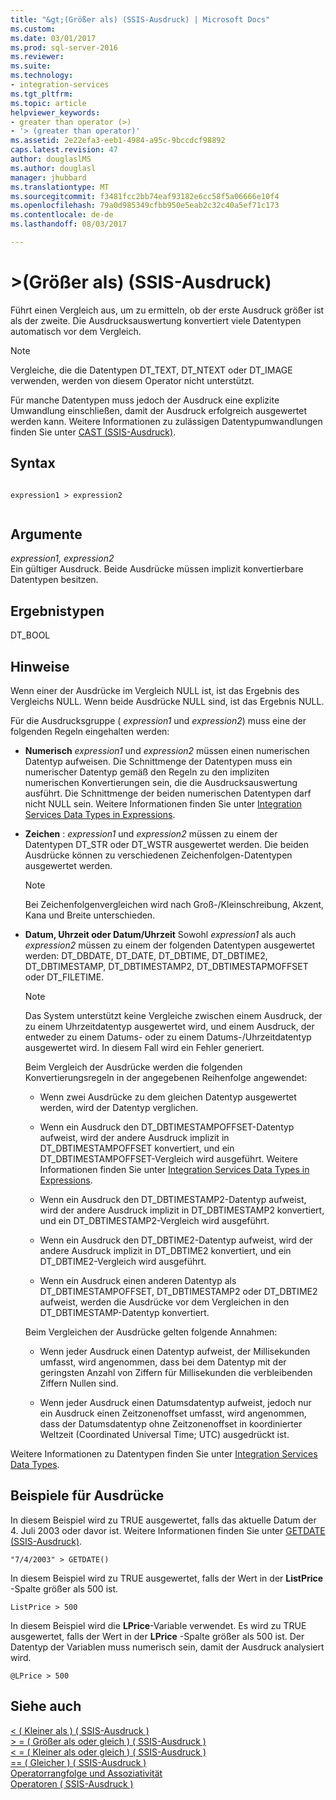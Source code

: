 ```yaml
---
title: "&gt;(Größer als) (SSIS-Ausdruck) | Microsoft Docs"
ms.custom: 
ms.date: 03/01/2017
ms.prod: sql-server-2016
ms.reviewer: 
ms.suite: 
ms.technology:
- integration-services
ms.tgt_pltfrm: 
ms.topic: article
helpviewer_keywords:
- greater than operator (>)
- '> (greater than operator)'
ms.assetid: 2e22efa3-eeb1-4984-a95c-9bccdcf98892
caps.latest.revision: 47
author: douglaslMS
ms.author: douglasl
manager: jhubbard
ms.translationtype: MT
ms.sourcegitcommit: f3481fcc2bb74eaf93182e6cc58f5a06666e10f4
ms.openlocfilehash: 79a0d985349cfbb950e5eab2c32c40a5ef71c173
ms.contentlocale: de-de
ms.lasthandoff: 08/03/2017

---
```

# <a name="gt-greater-than-ssis-expression"></a>&gt;(Größer als) (SSIS-Ausdruck)
  Führt einen Vergleich aus, um zu ermitteln, ob der erste Ausdruck größer ist als der zweite. Die Ausdrucksauswertung konvertiert viele Datentypen automatisch vor dem Vergleich.  
  
> [!NOTE]  
>  Vergleiche, die die Datentypen DT_TEXT, DT_NTEXT oder DT_IMAGE verwenden, werden von diesem Operator nicht unterstützt.  
  
 Für manche Datentypen muss jedoch der Ausdruck eine explizite Umwandlung einschließen, damit der Ausdruck erfolgreich ausgewertet werden kann. Weitere Informationen zu zulässigen Datentypumwandlungen finden Sie unter [CAST &#40;SSIS-Ausdruck&#41;](../../integration-services/expressions/cast-ssis-expression.md).  
  
## <a name="syntax"></a>Syntax  
  
```  
  
expression1 > expression2  
  
```  
  
## <a name="arguments"></a>Argumente  
 *expression1, expression2*  
 Ein gültiger Ausdruck. Beide Ausdrücke müssen implizit konvertierbare Datentypen besitzen.  
  
## <a name="result-types"></a>Ergebnistypen  
 DT_BOOL  
  
## <a name="remarks"></a>Hinweise  
 Wenn einer der Ausdrücke im Vergleich NULL ist, ist das Ergebnis des Vergleichs NULL. Wenn beide Ausdrücke NULL sind, ist das Ergebnis NULL.  
  
 Für die Ausdrucksgruppe ( *expression1* und *expression2*) muss eine der folgenden Regeln eingehalten werden:  
  
-   **Numerisch**   *expression1* und *expression2* müssen einen numerischen Datentyp aufweisen. Die Schnittmenge der Datentypen muss ein numerischer Datentyp gemäß den Regeln zu den impliziten numerischen Konvertierungen sein, die die Ausdrucksauswertung ausführt. Die Schnittmenge der beiden numerischen Datentypen darf nicht NULL sein. Weitere Informationen finden Sie unter [Integration Services Data Types in Expressions](../../integration-services/expressions/integration-services-data-types-in-expressions.md).  
  
-   **Zeichen** : *expression1* und *expression2* müssen zu einem der Datentypen DT_STR oder DT_WSTR ausgewertet werden. Die beiden Ausdrücke können zu verschiedenen Zeichenfolgen-Datentypen ausgewertet werden.  
  
    > [!NOTE]  
    >  Bei Zeichenfolgenvergleichen wird nach Groß-/Kleinschreibung, Akzent, Kana und Breite unterschieden.  
  
-   **Datum, Uhrzeit oder Datum/Uhrzeit** Sowohl *expression1* als auch *expression2* müssen zu einem der folgenden Datentypen ausgewertet werden: DT_DBDATE, DT_DATE, DT_DBTIME, DT_DBTIME2, DT_DBTIMESTAMP, DT_DBTIMESTAMP2, DT_DBTIMESTAPMOFFSET oder DT_FILETIME.  
  
    > [!NOTE]  
    >  Das System unterstützt keine Vergleiche zwischen einem Ausdruck, der zu einem Uhrzeitdatentyp ausgewertet wird, und einem Ausdruck, der entweder zu einem Datums- oder zu einem Datums-/Uhrzeitdatentyp ausgewertet wird. In diesem Fall wird ein Fehler generiert.  
  
     Beim Vergleich der Ausdrücke werden die folgenden Konvertierungsregeln in der angegebenen Reihenfolge angewendet:  
  
    -   Wenn zwei Ausdrücke zu dem gleichen Datentyp ausgewertet werden, wird der Datentyp verglichen.  
  
    -   Wenn ein Ausdruck den DT_DBTIMESTAMPOFFSET-Datentyp aufweist, wird der andere Ausdruck implizit in DT_DBTIMESTAMPOFFSET konvertiert, und ein DT_DBTIMESTAMPOFFSET-Vergleich wird ausgeführt. Weitere Informationen finden Sie unter [Integration Services Data Types in Expressions](../../integration-services/expressions/integration-services-data-types-in-expressions.md).  
  
    -   Wenn ein Ausdruck den DT_DBTIMESTAMP2-Datentyp aufweist, wird der andere Ausdruck implizit in DT_DBTIMESTAMP2 konvertiert, und ein DT_DBTIMESTAMP2-Vergleich wird ausgeführt.  
  
    -   Wenn ein Ausdruck den DT_DBTIME2-Datentyp aufweist, wird der andere Ausdruck implizit in DT_DBTIME2 konvertiert, und ein DT_DBTIME2-Vergleich wird ausgeführt.  
  
    -   Wenn ein Ausdruck einen anderen Datentyp als DT_DBTIMESTAMPOFFSET, DT_DBTIMESTAMP2 oder DT_DBTIME2 aufweist, werden die Ausdrücke vor dem Vergleichen in den DT_DBTIMESTAMP-Datentyp konvertiert.  
  
     Beim Vergleichen der Ausdrücke gelten folgende Annahmen:  
  
    -   Wenn jeder Ausdruck einen Datentyp aufweist, der Millisekunden umfasst, wird angenommen, dass bei dem Datentyp mit der geringsten Anzahl von Ziffern für Millisekunden die verbleibenden Ziffern Nullen sind.  
  
    -   Wenn jeder Ausdruck einen Datumsdatentyp aufweist, jedoch nur ein Ausdruck einen Zeitzonenoffset umfasst, wird angenommen, dass der Datumsdatentyp ohne Zeitzonenoffset in koordinierter Weltzeit (Coordinated Universal Time; UTC) ausgedrückt ist.  
  
 Weitere Informationen zu Datentypen finden Sie unter [Integration Services Data Types](../../integration-services/data-flow/integration-services-data-types.md).  
  
## <a name="expression-examples"></a>Beispiele für Ausdrücke  
 In diesem Beispiel wird zu TRUE ausgewertet, falls das aktuelle Datum der 4. Juli 2003 oder davor ist. Weitere Informationen finden Sie unter [GETDATE &#40;SSIS-Ausdruck&#41;](../../integration-services/expressions/getdate-ssis-expression.md).  
  
```  
"7/4/2003" > GETDATE()  
```  
  
 In diesem Beispiel wird zu TRUE ausgewertet, falls der Wert in der **ListPrice** -Spalte größer als 500 ist.  
  
```  
ListPrice > 500  
```  
  
 In diesem Beispiel wird die **LPrice**-Variable verwendet. Es wird zu TRUE ausgewertet, falls der Wert in der **LPrice** -Spalte größer als 500 ist. Der Datentyp der Variablen muss numerisch sein, damit der Ausdruck analysiert wird.  
  
```  
@LPrice > 500  
```  
  
## <a name="see-also"></a>Siehe auch  
 [&#60; &#40; Kleiner als &#41; &#40; SSIS-Ausdruck &#41;](../../integration-services/expressions/less-than-ssis-expression.md)   
 [&#62; = &#40; Größer als oder gleich &#41; &#40; SSIS-Ausdruck &#41;](../../integration-services/expressions/greater-than-or-equal-to-ssis-expression.md)   
 [&#60; = &#40; Kleiner als oder gleich &#41; &#40; SSIS-Ausdruck &#41;](../../integration-services/expressions/less-than-or-equal-to-ssis-expression.md)   
 [== &#40; Gleicher &#41; &#40; SSIS-Ausdruck &#41;](../../integration-services/expressions/equal-ssis-expression.md)   
 [Operatorrangfolge und Assoziativität](../../integration-services/expressions/operator-precedence-and-associativity.md)   
 [Operatoren &#40; SSIS-Ausdruck &#41;](../../integration-services/expressions/operators-ssis-expression.md)  
  
  
